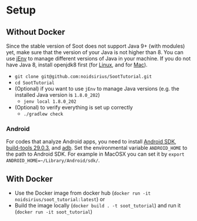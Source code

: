 # Setup 
## Without Docker
Since the stable version of Soot does not support Java 9+ (with modules) yet, make sure that the version of your Java is not higher than 8. You can use [jEnv](https://www.jenv.be) to manage different versions of Java in your machine. If you do not have Java 8, install openjdk8 first (for [Linux](https://openjdk.java.net/install/), and for [Mac](https://apple.stackexchange.com/a/334385)).

* `git clone git@github.com:noidsirius/SootTutorial.git`
* `cd SootTutorial`
* (Optional) if you want to use `jEnv` to manage Java versions (e.g. the installed Java version is `1.8.0_202`)
  * `jenv local 1.8.0_202`
* (Optional) to verify everything is set up correctly
  * `./gradlew check`

### Android
For codes that analyze Android apps, you need to install [Android SDK](https://developer.android.com/studio), [build-tools 29.0.3](https://developer.android.com/studio/releases/build-tools), and [adb](https://developer.android.com/studio/command-line/adb). Set the environmental variable `ANDROID_HOME` to the path to Android SDK. For example in MacOSX you can set it by `export ANDROID_HOME=~/Library/Android/sdk/`.

## With Docker

- Use the Docker image from docker hub (`docker run -it noidsirius/soot_tutorial:latest`) or
- Build the image locally (`docker build . -t soot_tutorial`) and run it (`docker run -it soot_tutorial`)
